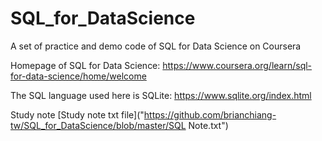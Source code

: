 # SQL_for_DataScience
A set of practice and demo code of SQL for Data Science on Coursera

Homepage of SQL for Data Science:
https://www.coursera.org/learn/sql-for-data-science/home/welcome

The SQL language used here is SQLite:
https://www.sqlite.org/index.html

Study note
[Study note txt file]("https://github.com/brianchiang-tw/SQL_for_DataScience/blob/master/SQL Note.txt")
